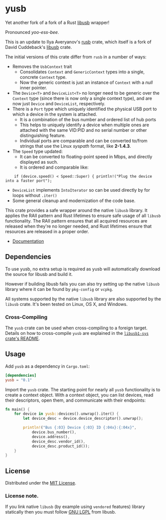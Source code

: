 # yusb

Yet another fork of a fork of a Rust [libusb](https://libusb.info/) wrapper!

Pronounced _yoo-ess-bee_.

This is an update to Ilya Averyanov's [rusb](https://crates.io/crates/rusb) crate, which itself is a fork of David Cuddeback's [libusb](https://crates.io/crates/libusb) crate.

The initial versions of this crate differ from `rusb` in a number of ways:

- Removes the `UsbContext` trait
    - Consolidates `Context` and `GenericContext` types into a single, concrete `Context` type.
    - Now the generic context is just an instance of `Context` with a _null_ inner pointer.
- The `Device<T>` and `DeviceList<T>` no longer need to be generic over the `Context` type (since there is now only a single context type), and are now just `Device` and `DeviceList`, respectively.
- There is a `Port` type which uniquely identified the physical USB port to which a device in the system is attached.
    - It is a combination of the bus number and ordered list of hub ports
    - This helps to uniquely identify a device when multiple ones are attached with the same VID:PID and no serial number or other distinguishing feature.
    - Individual ports are comparable and can be converted to/from strings that use the Linux _syspath_ format, like **2-1.4.3**.
- The `Speed` type updated:
    - It can be converted to floating-point speed in Mbps, and directly displayed as such.
    - It is ordered and comparable like:
```text
    if (device.speed() < Speed::Super) { println!("Plug the device into a faster port");
```
- `DeviceList` implements `IntoIterator` so can be used directly by for loops without `.iter()`
- Some general cleanup and modernization of the code base.

This crate provides a safe wrapper around the native `libusb` library. It applies the RAII pattern
and Rust lifetimes to ensure safe usage of all `libusb` functionality. The RAII pattern ensures that
all acquired resources are released when they're no longer needed, and Rust lifetimes ensure that
resources are released in a proper order.

* [Documentation](https://docs.rs/yusb)

## Dependencies

To use yusb, no extra setup is required as yusb will automatically download the source for libusb and build it.

However if building libusb fails you can also try setting up the native `libusb` library where it can
be found by `pkg-config` or `vcpkg`.

All systems supported by the native `libusb` library are also supported by the `libusb` crate. It's
been tested on Linux, OS X, and Windows.

### Cross-Compiling

The `yusb` crate can be used when cross-compiling to a foreign target. Details on how to
cross-compile `yusb` are explained in the [`libusb1-sys` crate's
README](libusb1-sys/README.md#cross-compiling).

## Usage

Add `yusb` as a dependency in `Cargo.toml`:

```toml
[dependencies]
yusb = "0.1"
```

Import the `yusb` crate. The starting point for nearly all `yusb` functionality is to create a
context object. With a context object, you can list devices, read their descriptors, open them, and
communicate with their endpoints:

```rust
fn main() {
    for device in yusb::devices().unwrap().iter() {
        let device_desc = device.device_descriptor().unwrap();

        println!("Bus {:03} Device {:03} ID {:04x}:{:04x}",
            device.bus_number(),
            device.address(),
            device_desc.vendor_id(),
            device_desc.product_id());
    }
}
```

## License

Distributed under the [MIT License](LICENSE).

### License note.

If you link native `libusb` (by example using `vendored` features) library statically then
you must follow [GNU LGPL](https://github.com/libusb/libusb/blob/master/COPYING) from libusb.
